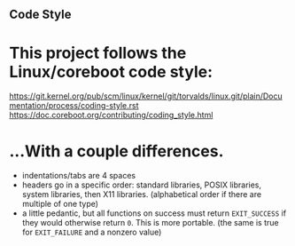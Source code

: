 ## Code Style

# This project follows the Linux/coreboot code style:
https://git.kernel.org/pub/scm/linux/kernel/git/torvalds/linux.git/plain/Documentation/process/coding-style.rst
https://doc.coreboot.org/contributing/coding_style.html

# ...With a couple differences.
- indentations/tabs are 4 spaces
- headers go in a specific order: standard libraries, POSIX libraries, system libraries, then X11 libraries. (alphabetical order if there are multiple of one type)
- a little pedantic, but all functions on success must return ``EXIT_SUCCESS`` if they would otherwise return ``0``. This is more portable. (the same is true for ``EXIT_FAILURE`` and a nonzero value)
